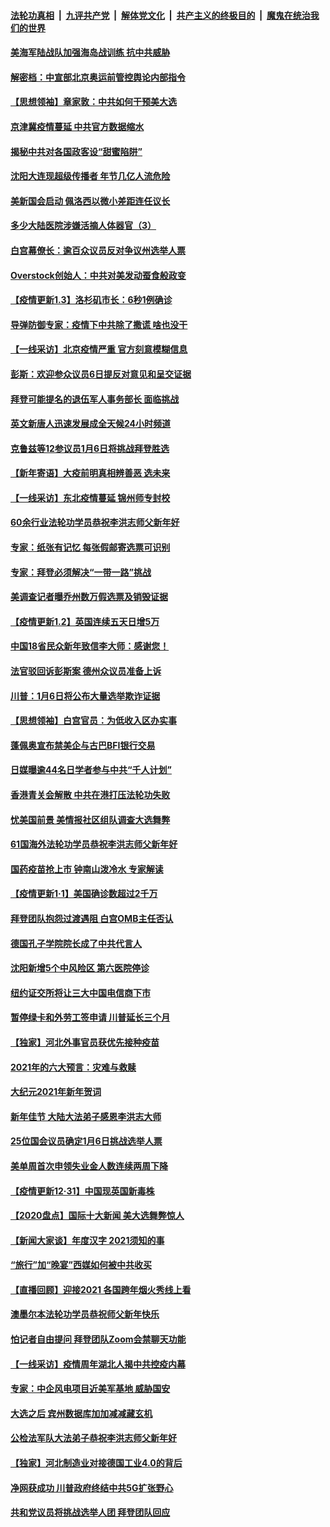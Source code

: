 ####  [法轮功真相](../../../../basic/blob/master/README.md?t=01041631) &nbsp;|&nbsp; [九评共产党](../../../../9ping.md/blob/master/README.md?t=01041631) &nbsp;|&nbsp; [解体党文化](../../../../jtdwh.md/blob/master/README.md?t=01041631)  &nbsp;|&nbsp; [共产主义的终极目的](../../../../gczydzjmd.md/blob/master/README.md?t=01041631) &nbsp;|&nbsp; [魔鬼在统治我们的世界](../../../../mgztzwmdsj.md/blob/master/README.md?t=01041631) 

#### [美海军陆战队加强海岛战训练 抗中共威胁](../pages/nf4514/n12664583.md?t=01041631) 

#### [解密档：中宣部北京奥运前管控舆论内部指令](../pages/nf4514/n12656999.md?t=01041631) 

#### [【思想领袖】章家敦：中共如何干预美大选](../pages/nf4514/n12632488.md?t=01041631) 

#### [京津冀疫情蔓延 中共官方数据缩水](../pages/nf4514/n12664460.md?t=01041631) 

#### [揭秘中共对各国政客设“甜蜜陷阱”](../pages/nf4514/n12664335.md?t=01041631) 

#### [沈阳大连现超级传播者 年节几亿人流危险](../pages/nf4514/n12663935.md?t=01041631) 

#### [美新国会启动 佩洛西以微小差距连任议长](../pages/nf4514/n12664129.md?t=01041631) 

#### [多少大陆医院涉嫌活摘人体器官（3）](../pages/nf4514/n12663965.md?t=01041631) 

#### [白宫幕僚长：逾百众议员反对争议州选举人票](../pages/nf4514/n12663941.md?t=01041631) 

#### [Overstock创始人：中共对美发动蚕食般政变](../pages/nf4514/n12659038.md?t=01041631) 

#### [【疫情更新1.3】洛杉矶市长：6秒1例确诊](../pages/nf4514/n12663672.md?t=01041631) 

#### [导弹防御专家：疫情下中共除了撒谎 啥也没干](../pages/nf4514/n12647101.md?t=01041631) 

#### [【一线采访】北京疫情严重 官方刻意模糊信息](../pages/nf4514/n12663491.md?t=01041631) 

#### [彭斯：欢迎参众议员6日提反对意见和呈交证据](../pages/nf4514/n12662991.md?t=01041631) 

#### [拜登可能提名的退伍军人事务部长 面临挑战](../pages/nf4514/n12662810.md?t=01041631) 

#### [英文新唐人迅速发展成全天候24小时频道](../pages/nf4514/n12662422.md?t=01041631) 

#### [克鲁兹等12参议员1月6日将挑战拜登胜选](../pages/nf4514/n12662409.md?t=01041631) 

#### [【新年寄语】大疫前明真相辨善恶 选未来](../pages/nf4514/n12660855.md?t=01041631) 

#### [【一线采访】东北疫情蔓延 锦州师专封校](../pages/nf4514/n12662080.md?t=01041631) 

#### [60余行业法轮功学员恭祝李洪志师父新年好](../pages/nf4514/n12660140.md?t=01041631) 

#### [专家：纸张有记忆 每张假邮寄选票可识别](../pages/nf4514/n12661536.md?t=01041631) 

#### [专家：拜登必须解决“一带一路”挑战](../pages/nf4514/n12660092.md?t=01041631) 

#### [美调查记者曝乔州数万假选票及销毁证据](../pages/nf4514/n12662128.md?t=01041631) 

#### [【疫情更新1.2】英国连续五天日增5万](../pages/nf4514/n12661914.md?t=01041631) 

#### [中国18省民众新年致信李大师：感谢您！](../pages/nf4514/n12660900.md?t=01041631) 

#### [法官驳回诉彭斯案 德州众议员准备上诉](../pages/nf4514/n12661328.md?t=01041631) 

#### [川普：1月6日将公布大量选举欺诈证据](../pages/nf4514/n12661416.md?t=01041631) 

#### [【思想领袖】白宫官员：为低收入区办实事](../pages/nf4514/n12549296.md?t=01041631) 

#### [蓬佩奥宣布禁美企与古巴BFI银行交易](../pages/nf4514/n12660910.md?t=01041631) 

#### [日媒曝逾44名日学者参与中共“千人计划”](../pages/nf4514/n12660743.md?t=01041631) 

#### [香港青关会解散 中共在港打压法轮功失败](../pages/nf4514/n12660484.md?t=01041631) 

#### [忧美国前景 美情报社区组队调查大选舞弊](../pages/nf4514/n12660421.md?t=01041631) 

#### [61国海外法轮功学员恭祝李洪志师父新年好](../pages/nf4514/n12642622.md?t=01041631) 

#### [国药疫苗抢上市 钟南山泼冷水 专家解读](../pages/nf4514/n12659581.md?t=01041631) 

#### [【疫情更新1·1】美国确诊数超过2千万](../pages/nf4514/n12659462.md?t=01041631) 

#### [拜登团队抱怨过渡遇阻 白宫OMB主任否认](../pages/nf4514/n12659557.md?t=01041631) 

#### [德国孔子学院院长成了中共代言人](../pages/nf4514/n12566036.md?t=01041631) 

#### [沈阳新增5个中风险区 第六医院停诊](../pages/nf4514/n12658820.md?t=01041631) 

#### [纽约证交所将让三大中国电信商下市](../pages/nf4514/n12658992.md?t=01041631) 

#### [暂停绿卡和外劳工签申请 川普延长三个月](../pages/nf4514/n12658942.md?t=01041631) 

#### [【独家】河北外事官员获优先接种疫苗](../pages/nf4514/n12658460.md?t=01041631) 

#### [2021年的六大预言：灾难与救赎](../pages/nf4514/n12654008.md?t=01041631) 

#### [大纪元2021年新年贺词](../pages/nf4514/n12655438.md?t=01041631) 

#### [新年佳节 大陆大法弟子感恩李洪志大师](../pages/nf4514/n12658230.md?t=01041631) 

#### [25位国会议员确定1月6日挑战选举人票](../pages/nf4514/n12657924.md?t=01041631) 

#### [美单周首次申领失业金人数连续两周下降](../pages/nf4514/n12657769.md?t=01041631) 

#### [【疫情更新12·31】中国现英国新毒株](../pages/nf4514/n12656978.md?t=01041631) 

#### [【2020盘点】国际十大新闻 美大选舞弊惊人](../pages/nf4514/n12652859.md?t=01041631) 

#### [【新闻大家谈】年度汉字 2021须知的事](../pages/nf4514/n12657518.md?t=01041631) 

#### [“旅行”加“晚宴”西媒如何被中共收买](../pages/nf4514/n12657410.md?t=01041631) 

#### [【直播回顾】迎接2021 各国跨年烟火秀线上看](../pages/nf4514/n12657116.md?t=01041631) 

#### [澳墨尔本法轮功学员恭祝师父新年快乐](../pages/nf4514/n12643865.md?t=01041631) 

#### [怕记者自由提问 拜登团队Zoom会禁聊天功能](../pages/nf4514/n12657041.md?t=01041631) 

#### [【一线采访】疫情周年湖北人揭中共控疫内幕](../pages/nf4514/n12655441.md?t=01041631) 

#### [专家：中企风电项目近美军基地 威胁国安](../pages/nf4514/n12656876.md?t=01041631) 

#### [大选之后 宾州数据库加加减减藏玄机](../pages/nf4514/n12655982.md?t=01041631) 

#### [公检法军队大法弟子恭祝李洪志师父新年好](../pages/nf4514/n12655581.md?t=01041631) 

#### [【独家】河北制造业对接德国工业4.0的背后](../pages/nf4514/n12648368.md?t=01041631) 

#### [净网获成功 川普政府终结中共5G扩张野心](../pages/nf4514/n12655851.md?t=01041631) 

#### [共和党议员将挑战选举人团 拜登团队回应](../pages/nf4514/n12656039.md?t=01041631) 

